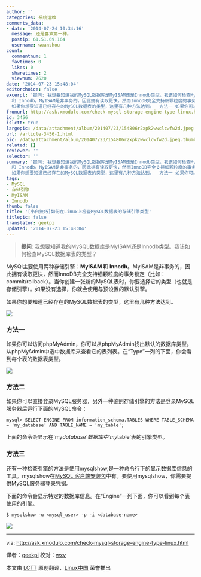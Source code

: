 ```yaml
---
author: ''
categories: 系统运维
comments_data:
- date: '2014-07-24 10:34:16'
  message: 还是喜欢第一种。
  postip: 61.51.69.164
  username: wuanshou
count:
  commentnum: 1
  favtimes: 0
  likes: 0
  sharetimes: 2
  viewnum: 7620
date: '2014-07-23 15:48:04'
editorchoice: false
excerpt: '提问: 我想要知道我的MySQL数据库是MyISAM还是Innodb类型。我该如何检查MySQL数据库表的类型？  MySQl主要使用两种存储引擎：MyISAM
  和 Innodb。MyISAM是非事务的，因此拥有读取更快，然而InnoDB完全支持细颗粒度的事务锁定（比如：commit/rollback）。当你创建一张新的MySQL表时，你要选择它的类型（也就是存储引擎）。如果没有选择，你就会使用与预设置的默认引擎。
  如果你想要知道已经存在的MySQL数据表的类型，这里有几种方法达到。  方法一 如果你可以访问phpMyAdmin，你可以从phpMyAdmin找出默认的数据库类型。从phpMyAdmin中选中数'
fromurl: http://ask.xmodulo.com/check-mysql-storage-engine-type-linux.html
id: 3456
islctt: true
largepic: /data/attachment/album/201407/23/154806r2xpk2wwclcwfw2d.jpeg
url: /article-3456-1.html
pic: /data/attachment/album/201407/23/154806r2xpk2wwclcwfw2d.jpeg.thumb.jpg
related: []
reviewer: ''
selector: ''
summary: '提问: 我想要知道我的MySQL数据库是MyISAM还是Innodb类型。我该如何检查MySQL数据库表的类型？  MySQl主要使用两种存储引擎：MyISAM
  和 Innodb。MyISAM是非事务的，因此拥有读取更快，然而InnoDB完全支持细颗粒度的事务锁定（比如：commit/rollback）。当你创建一张新的MySQL表时，你要选择它的类型（也就是存储引擎）。如果没有选择，你就会使用与预设置的默认引擎。
  如果你想要知道已经存在的MySQL数据表的类型，这里有几种方法达到。  方法一 如果你可以访问phpMyAdmin，你可以从phpMyAdmin找出默认的数据库类型。从phpMyAdmin中选中数'
tags:
- MySQL
- 存储引擎
- MyISAM
- Innodb
thumb: false
title: '[小白技巧]如何在Linux上检查MySQL数据表的存储引擎类型'
titlepic: false
translator: geekpi
updated: '2014-07-23 15:48:04'
---
```



> 
> **提问**: 我想要知道我的MySQL数据库是MyISAM还是Innodb类型。我该如何检查MySQL数据库表的类型？
> 
> 
> 


MySQl主要使用两种存储引擎：**MyISAM 和 Innodb**。MyISAM是非事务的，因此拥有读取更快，然而InnoDB完全支持细颗粒度的事务锁定（比如：commit/rollback）。当你创建一张新的MySQL表时，你要选择它的类型（也就是存储引擎）。如果没有选择，你就会使用与预设置的默认引擎。


如果你想要知道已经存在的MySQL数据表的类型，这里有几种方法达到。


![](/data/attachment/album/201407/23/154806r2xpk2wwclcwfw2d.jpeg)


### 方法一


如果你可以访问phpMyAdmin，你可以从phpMyAdmin找出默认的数据库类型。从phpMyAdmin中选中数据库来查看它的表列表。在“Type”一列的下面，你会看到每个表的数据表类型。


![](/data/attachment/album/201407/23/154819t9l928ur58vrzrk7.jpg)


### 方法二


如果你可以直接登录MySQL服务器，另外一种鉴别存储引擎的方法是登录MySQL服务器后运行下面的MySQL命令：



```
mysql> SELECT ENGINE FROM information_schema.TABLES WHERE TABLE_SCHEMA = 'my_database' AND TABLE_NAME = 'my_table';

```

上面的命令会显示在'my*database'数据库中'my*table'表的引擎类型。


### 方法三


还有一种检查引擎的方法是使用mysqlshow,是一种命令行下的显示数据库信息的工具。mysqlshow在[MySQL 客户端安装包](http://xmodulo.com/2013/06/how-to-install-mysql-server-and-client-on-linux.html)中有。要使用mysqlshow，你需要提供MySQL服务器登录凭据。


下面的命令会显示特定的数据库信息。在“Engine”一列下面，你可以看到每个表使用的引擎。



```
$ mysqlshow -u <mysql_user> -p -i <database-name>

```

![](/data/attachment/album/201407/23/154836il0kqlz8pl2m0qlh.jpg)




---


via: <http://ask.xmodulo.com/check-mysql-storage-engine-type-linux.html>


译者：[geekpi](https://github.com/geekpi) 校对：[wxy](https://github.com/wxy)


本文由 [LCTT](https://github.com/LCTT/TranslateProject) 原创翻译，[Linux中国](http://linux.cn/) 荣誉推出